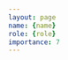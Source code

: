 ```yaml
---
layout: page
name: {name}
role: {role}
importance: 7
---
```



<!-- move any of the following you'd like to include into the yaml header
img: /img/
github: username
website: http://name.com
-->

<!-- bio here, and delet this comment -->
